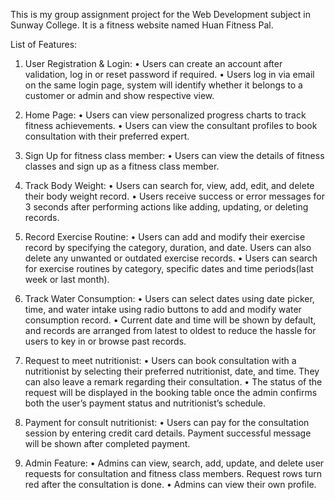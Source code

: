 This is my group assignment project for the Web Development subject in Sunway College. It is a fitness website named Huan Fitness Pal. 

List of Features:
1. User Registration & Login:
   • Users can create an account after validation, log in or reset password if required.
   • Users log in via email on the same login page, system will identify whether it belongs to a customer or admin and show respective view.

2. Home Page:
   • Users can view personalized progress charts to track fitness achievements.
   • Users can view the consultant profiles to book consultation with their preferred expert.

3. Sign Up for fitness class member:
   • Users can view the details of fitness classes and sign up as a fitness class member.

4. Track Body Weight:
   • Users can search for, view, add, edit, and delete their body weight record.
   • Users receive success or error messages for 3 seconds after performing actions like adding, updating, or deleting records.

5. Record Exercise Routine:
   • Users can add and modify their exercise record by specifying the category, duration, and date. Users can also delete any unwanted or outdated exercise records.
   • Users can search for exercise routines by category, specific dates and time periods(last week or last month).

6. Track Water Consumption:
   • Users can select dates using date picker, time, and water intake using radio buttons to add and modify water consumption record.
   • Current date and time will be shown by default, and records are arranged from latest to oldest to reduce the hassle for users to key in or browse past records.

7. Request to meet nutritionist:
   • Users can book consultation with a nutritionist by selecting their preferred nutritionist, date, and time. They can also leave a remark regarding their consultation.
   • The status of the request will be displayed in the booking table once the admin confirms both the user’s payment status and nutritionist’s schedule.

8. Payment for consult nutritionist:
   • Users can pay for the consultation session by entering credit card details. Payment successful message will be shown after completed payment.

9. Admin Feature:
   • Admins can view, search, add, update, and delete user requests for consultation and fitness class members. Request rows turn red after the consultation is done.
   • Admins can view their own profile. 
